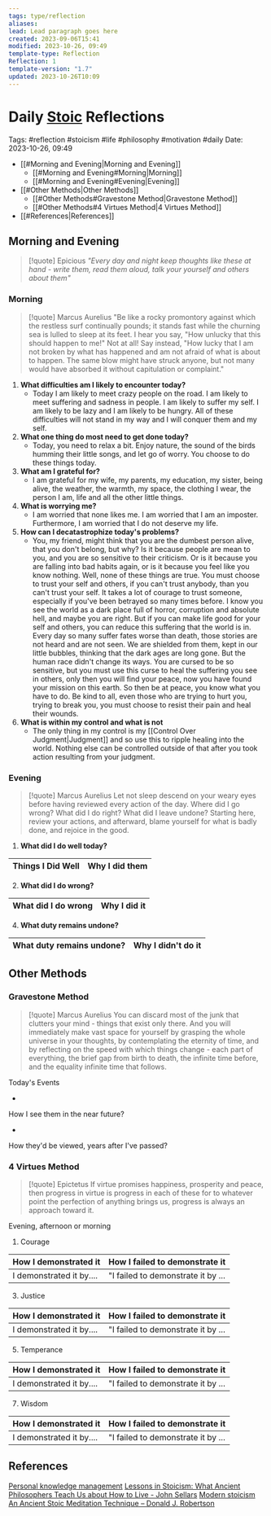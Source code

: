```yaml
---
tags: type/reflection
aliases: 
lead: Lead paragraph goes here
created: 2023-09-06T15:41
modified: 2023-10-26, 09:49
template-type: Reflection
Reflection: 1
template-version: "1.7"
updated: 2023-10-26T10:09
---
```



# Daily [Stoic](../SLIP-BOX/Stoicism.md) Reflections

Tags:  #reflection #stoicism #life #philosophy #motivation #daily 
Date: 2023-10-26, 09:49

- [[#Morning and Evening|Morning and Evening]]
	- [[#Morning and Evening#Morning|Morning]]
	- [[#Morning and Evening#Evening|Evening]]
- [[#Other Methods|Other Methods]]
	- [[#Other Methods#Gravestone Method|Gravestone Method]]
	- [[#Other Methods#4 Virtues Method|4 Virtues Method]]
- [[#References|References]]


## Morning and Evening

> [!quote] Epicious 
> _"Every day and night keep thoughts like these at hand - write them, read them aloud, talk your yourself and others about them"_

### Morning

> [!quote] Marcus Aurelius
> "Be like a rocky promontory against which the restless surf continually pounds; it stands fast while the churning sea is lulled to sleep at its feet. I hear you say, "How unlucky that this should happen to me!" Not at all! Say instead, "How lucky that I am not broken by what has happened and am not afraid of what is about to happen. The same blow might have struck anyone, but not many would have absorbed it without capitulation or complaint."

1. **What difficulties am I likely to encounter today?**
	- Today I am likely to meet crazy people on the road. I am likely to meet suffering and sadness in people. I am likely to suffer my self. I am likely to be lazy and I am likely to be hungry. All of these difficulties will not stand in my way and I will conquer them and my self. 
2. **What one thing do most need to get done today?**
	- Today, you need to relax a bit. Enjoy nature, the sound of the birds humming their little songs, and let go of worry. You choose to do these things today.  
1. **What am I grateful for?**
	- I am grateful for my wife, my parents, my education, my sister, being alive, the weather, the warmth, my space, the clothing I wear, the person I am, life and all the other little things.
2. **What is worrying me?**
	- I am worried that none likes me. I am worried that I am an imposter. Furthermore, I am worried that I do not deserve my life. 
3. **How can I decatastrophize today's problems?**
	- You, my friend, might think that you are the dumbest person alive, that you don't belong, but why? Is it because people are mean to you, and you are so sensitive to their criticism. Or is it because you are falling into bad habits again, or is it because you feel like you know nothing. Well, none of these things are true. You must choose to trust your self and others, if you can't trust anybody, than you can't trust your self. It takes a lot of courage to trust someone, especially if you've been betrayed so many times before. I know you see the world as a dark place full of horror, corruption and absolute hell, and maybe you are right. But if you can make life good for your self and others, you can reduce this suffering that the world is in. Every day so many suffer fates worse than death, those stories are not heard and are not seen. We are shielded from them, kept in our little bubbles, thinking that the dark ages are long gone. But the human race didn't change its ways. You are cursed to be so sensitive, but you must use this curse to heal the suffering you see in others, only then you will find your peace, now you have found your mission on this earth. So then be at peace, you know what you have to do. Be kind to all, even those who are trying to hurt you, trying to break you, you must choose to resist their pain and heal their wounds. 
4. **What is within my control and what is not**
	- The only thing in my control is my [[Control Over Judgment|Judgment]] and so use this to ripple healing into the world. Nothing else can be controlled outside of that after you took action resulting from your judgment.

### Evening

> [!quote] Marcus Aurelius
> Let not sleep descend on your weary eyes before having reviewed every action of the day. Where did I go wrong? What did I do right? What did I leave undone? Starting here, review your actions, and afterward, blame yourself for what is badly done, and rejoice in the good.

1. **What did I do well today?**

| Things I Did Well | Why I did them |
| ------------------- | ---------------- |

2. **What did I do wrong?**

| What did I do wrong | Why I did it |
| ------------------- | ---------------- |

4. **What duty remains undone?**

| What duty remains undone? | Why I didn't do it |
| ------------------- | ---------------- |

## Other Methods

### Gravestone Method

> [!quote] Marcus Aurelius
> You can discard most of the junk that clutters your mind - things that exist only there. And you will immediately make vast space for yourself by grasping the whole universe in your thoughts, by contemplating the eternity of time, and by reflecting on the speed with which things change - each part of everything, the brief gap from birth to death, the infinite time before, and the equality infinite time that follows. 

Today's Events 

-

How I see them in the near future? 

-

How they'd be viewed, years after I've passed?

### 4 Virtues Method

> [!quote] Epictetus 
> If virtue promises happiness, prosperity and peace, then progress in virtue is progress in each of these for to whatever point the perfection of anything brings us, progress is always an approach toward it.

Evening, afternoon or morning

1. Courage 

| How I demonstrated it  | How I failed to demonstrate it |
| ------------------- | ---------------- |
| I demonstrated it by....                 | "I failed to demonstrate it by ...              |

3. Justice

| How I demonstrated it  | How I failed to demonstrate it |
| ------------------- | ---------------- |
| I demonstrated it by....                 | "I failed to demonstrate it by ...             

5. Temperance

| How I demonstrated it  | How I failed to demonstrate it |
| ------------------- | ---------------- |
| I demonstrated it by....                 | "I failed to demonstrate it by ...             

7. Wisdom

| How I demonstrated it  | How I failed to demonstrate it |
| ------------------- | ---------------- |
| I demonstrated it by....                 | "I failed to demonstrate it by ...             

## References

[Personal knowledge management](Personal%20knowledge%20management.md)
[Lessons in Stoicism: What Ancient Philosophers Teach Us about How to Live - John Sellars](https://books.google.cz/books/about/Lessons_in_Stoicism.html?id=ky84zQEACAAJ&redir_esc=y)
[Modern stoicism](https://modernstoicism.com/)
[An Ancient Stoic Meditation Technique – Donald J. Robertson](https://donaldrobertson.name/2017/03/22/an-ancient-stoic-meditation-technique/)


